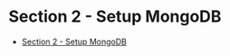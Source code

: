 # Section 2 - Setup MongoDB

<!-- TOC -->

- [Section 2 - Setup MongoDB](#section-2---setup-mongodb)

<!-- /TOC -->

